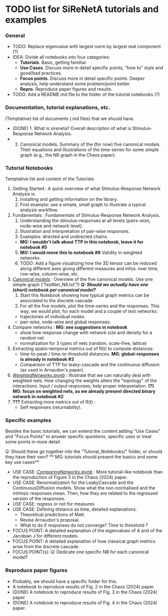 # TODO list for SiReNetA tutorials and examples


### General

- TODO: Replace eigenvalue with largest norm by largest real component (?)
- IDEA: Divide all notebooks into four categories:
	- **Tutorials**. Basic, getting familiar.
	- **Use Cases**. Discuss more in detail specific points, "how to" style and good/bad practices.
	- **Focus points**. Discuss more in detail specific points. Deeper analysis, help understand some problem/point better.
	- **Repro**. Reproduce paper figures and results.
- TODO: Add a README.md file to the folder of the tutorial notebooks (?)

### Documentation, tutorial explanations, etc.

(Temptative) list of documents (.md files) that we should have.

- (DONE) 1. What is sireneta? Overall description of what is Stimulus-Response Network Analysis.
- 2. Canonical models. Summary of the (for now) five canonical models. Their equations and illustrations of the time-series for some simple graph (e.g., the N8 graph in the Chaos paper).




### Tutorial Notebooks

Temptative list and content of the Tutorials:

1. Getting Started : A quick overview of what Stimulus-Response Network Analysis is. 
	1. Installing and getting information on the library.
	2. First example: use a simple, small graph to illustrate a typical analysis workflow.
2. Fundamentals : Fundamentals of Stimulus-Response Network Analysis. 
	1. Understanding the stimulus-responses at all levels (pairs-wise, node-wise and network level). 
	2. Illustration and interpretation of pair-wise responses. 
	3. Examples: directed and undirected chains.
    - **MG: I wouldn't talk about TTP in this notebook, leave it for notebook #5**
	5. **MG: I would move this to notebook #6** Validity in weighted networks.
	6. TODO: Add a figure visualizing how the 3D tensor can be reduced along different axes giving different measures and infos: over time, row-wise, column-wise, etc. 
3. *[Canonical models](#)* : Overview of the five canonical models. Use one simple graph ('TestNet\_N8.txt'?) *__Q: Should we actually have one (short) notebook per canonical model?__*
	1. Start this Notebook showing how typical graph metrics can be associated to the discrete cascade.
	2. For all the five models, plot the time-series and the responses.  This way, we would plot, for each model and a couple of test networks: 
	- trajectories of individual nodes.
	- pair-wise, node-wise and global responses.
4. Compare networks : **MG: see suggestions in notebook**
    - show how response change with network size and density for a random net
    - normalization for 3 types of nets (random, scale-free, lattice)
5.  Extracting spatio-temporal metrics out of R(t) to compute distances: 
	- time-to-peak / time-to-threshold distances. **MG: global-responses is already in notebook #3**
	- Comparison of TTP for leaky-cascade and the continuous diffusion (as used in Arnaudon's paper).
6. *[WeightedNetworks.ipynb](#)* : Illustrate that we can naturally deal with weighted nets. How changing the weights alters the "topology" of the interactions. Input / output responses, help proper interpretation. **(?) MG: focus on weighted nets, as we already present directed binary network in notebook #2**
7. **???**  Extracting more metrics out of R(t) : 
	- Self responses (returnability).




### Specific examples

Besides the basic tutorials, we can extend the content adding "Use Cases" and "Focus Points" to answer specific questions, specific uses or treat some points in more detail.

Q: Should these go together into the "Tutorial_Notebooks/" folder, or should they have their own?
** MG: tutorials should present the basics and some key use cases**

- USE CASE: *[ComparingNetworks.ipynb](#)* : More tutorial-like notebook than the reproduction of Figure 3 in the Chaos (2024) paper.
- USE CASE: Renormalization for the LeakyCascade and the ContinuousDiffusion models. Show what the non-normalised and the intrinsic responses mean. Then, how they are related to the regressed version of the responses.
- USE CASE: regress or not for measures
- USE CASE: Defining distance as time, detailed explanations. 
	- Theoretical predictions of Matt. 
	- Revise Arnaudon's proposal.
	- What to do if responses do not converge? Time to threshold ?
- FOCUS POINT: A detailed explanation of the eigenvalues of A and of the Jacobian J for different models.
- FOCUS POINT: A detailed explanation of how classical graph metrics arise from the discrete cascade.
- FOCUS POINT(s): Q: Dedicate one specific NB for each canonical model?



### Reproduce paper figures

- Probably, we should have a specific folder for this. 
- A notebook to reproduce results of Fig. 2 in the Chaos (2024) paper.
- (DONE) A notebook to reproduce results of Fig. 3 in the Chaos (2024) paper.
- (DONE) A notebook to reproduce results of Fig. 4 in the Chaos (2024) paper.







#####